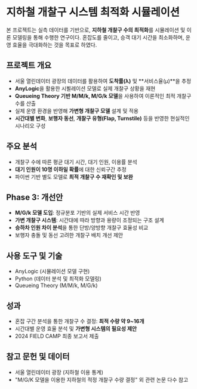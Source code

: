 # 지하철 개찰구 시스템 최적화 시뮬레이션

본 프로젝트는 실측 데이터를 기반으로, **지하철 개찰구 수의 최적화**를 시뮬레이션 및 이론 모델링을 통해 수행한 연구이다. 혼잡도를 줄이고, 승객 대기 시간을 최소화하며, 운영 효율을 극대화하는 것을 목표로 하였다.

## 프로젝트 개요

- 서울 열린데이터 광장의 데이터를 활용하여 **도착률(λ)** 및 **서비스율(μ)**을 추정  
- **AnyLogic**을 활용한 시뵐레이션 모델로 실제 개찰구 상황을 재현  
- **Queueing Theory 기반 M/M/k, M/G/k 모델**을 사용하여 이론적인 최적 개찰구 수를 산출  
- 실제 운영 환경을 반영해 **가변형 개찰구 모델** 설계 및 적용  
- **시간대별 변화**, **보행자 동선**, **개찰구 유형(Flap, Turnstile)** 등을 반영한 현실적인 시나리오 구성

## 주요 분석

- 개찰구 수에 따른 평균 대기 시간, 대기 인원, 이용률 분석  
- **대기 인원이 10명 이하일 확률**에 대한 신뢰구간 추정  
- 파이썬 기반 별도 모델로 **최적 개찰구 수 재확인 및 보완**

## Phase 3: 개선안

- **M/G/k 모델 도입**: 정규분포 기반의 실제 서비스 시간 반영  
- **가변 개찰구 시스템**: 시간대에 따라 방향과 용량이 조정되는 구조 설계  
- **승하차 인원 차이 분석**을 통한 단방/양방향 개찰구 효율성 비교  
- 보행자 충돌 및 동선 고려한 개찰구 배치 개선 제안


## 사용 도구 및 기술

- AnyLogic (시뮬레이션 모델 구현)
- Python (데이터 분석 및 최적화 모델링)
- Queueing Theory (M/M/k, M/G/k)

## 성과

- 혼잡 구간 분석을 통한 개찰구 수 결정: **최적 수량 약 9~16개**  
- 시간대별 운영 효율 분석 및 **가변형 시스템의 필요성 제안**  
- 2024 FIELD CAMP 최종 보고서 제출

## 참고 문헌 및 데이터

- 서울 열린데이터 광장 (지하철 이용 통계)  
- "M/G/K 모델을 이용한 지하철의 적정 개찰구 수량 결정" 외 관련 논문 다수 참고



